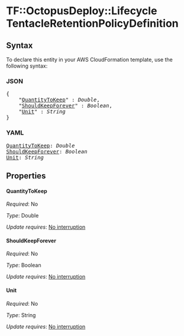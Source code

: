 # TF::OctopusDeploy::Lifecycle TentacleRetentionPolicyDefinition

## Syntax

To declare this entity in your AWS CloudFormation template, use the following syntax:

### JSON

<pre>
{
    "<a href="#quantitytokeep" title="QuantityToKeep">QuantityToKeep</a>" : <i>Double</i>,
    "<a href="#shouldkeepforever" title="ShouldKeepForever">ShouldKeepForever</a>" : <i>Boolean</i>,
    "<a href="#unit" title="Unit">Unit</a>" : <i>String</i>
}
</pre>

### YAML

<pre>
<a href="#quantitytokeep" title="QuantityToKeep">QuantityToKeep</a>: <i>Double</i>
<a href="#shouldkeepforever" title="ShouldKeepForever">ShouldKeepForever</a>: <i>Boolean</i>
<a href="#unit" title="Unit">Unit</a>: <i>String</i>
</pre>

## Properties

#### QuantityToKeep

_Required_: No

_Type_: Double

_Update requires_: [No interruption](https://docs.aws.amazon.com/AWSCloudFormation/latest/UserGuide/using-cfn-updating-stacks-update-behaviors.html#update-no-interrupt)

#### ShouldKeepForever

_Required_: No

_Type_: Boolean

_Update requires_: [No interruption](https://docs.aws.amazon.com/AWSCloudFormation/latest/UserGuide/using-cfn-updating-stacks-update-behaviors.html#update-no-interrupt)

#### Unit

_Required_: No

_Type_: String

_Update requires_: [No interruption](https://docs.aws.amazon.com/AWSCloudFormation/latest/UserGuide/using-cfn-updating-stacks-update-behaviors.html#update-no-interrupt)


